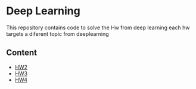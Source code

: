 # Deep Learning
This repository contains code to solve the Hw from deep learning each hw targets a diferent topic from deeplearning 

## Content
- [HW2](HW2/README.md)
- [HW3](HW3/README.md)
- [HW4](HW4/README.md)
